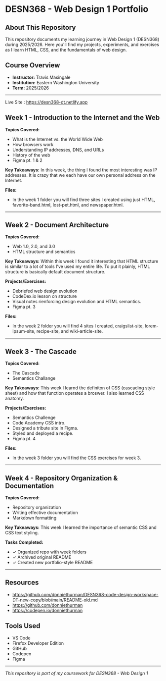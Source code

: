 # DESN368 - Web Design 1 Portfolio

## About This Repository

This repository documents my learning journey in Web Design 1 (DESN368) during 2025/2026. Here you'll find my projects, experiments, and exercises as I learn HTML, CSS, and the fundamentals of web design.

## Course Overview

- **Instructor:** Travis Masingale
- **Institution:** Eastern Washington University
- **Term:** 2025/2026

---
Live Site :  https://desn368-dt.netlify.app 

## Week 1 - Introduction to the Internet and the Web

**Topics Covered:**
- What is the Internet vs. the World Wide Web
- How browsers work
- Understanding IP addresses, DNS, and URLs
- History of the web
- Figma pt. 1 & 2

**Key Takeaways:**
In this week, the thing I found the most interesting was IP addresses. It is crazy that we each have our own personal address on the Internet. 

**Files:**
- In the week 1 folder you will find three sites I created using just HTML, favorite-band.html, lost-pet.html, and newspaper.html. 

---

## Week 2 - Document Architecture 

**Topics Covered:**
- Web 1.0, 2.0, and 3.0
- HTML structure and semantics

**Key Takeaways:**
Within this week I found it interesting that HTML structure is similar to a lot of tools I've used my entire life. To put it plainly, HTML structure is basically default document structure. 

**Projects/Exercises:**
- Debriefed web design evolution
- CodeDex.io lesson on structure
- Visual notes rienforcing design evolution and HTML semantics.
- Figma pt. 3

**Files:**
- In the week 2 folder you will find 4 sites I created, craigslist-site, lorem-ipsum-site, recipe-site, and wiki-article-site.

---

## Week 3 - The Cascade

**Topics Covered:**
- The Cascade
- Semantics Challange 

**Key Takeaways:**
This week I learnd the definiton of CSS (cascading style sheet) and how that function operates a broswer. I also learned CSS anatomy. 

**Projects/Exercises:**
- Semantics Challenge
- Code Academy CSS intro.
- Designed a tribute site in Figma.
- Styled and deployed a recipe.
- Figma pt. 4

**Files:**
- In the week 3 folder you will find the CSS exercises for week 3. 

---

## Week 4 - Repository Organization & Documentation

**Topics Covered:**
- Repository organization
- Writing effective documentation
- Markdown formatting

**Key Takeaways:**
This week I learned the importance of semantic CSS and CSS text styling. 

**Tasks Completed:**
- ✓ Organized repo with week folders
- ✓ Archived original README
- ✓ Created new portfolio-style README

---

## Resources

- https://github.com/donniethurman/DESN368-code-design-workspace-DT-new-copy/blob/main/README-old.md
- https://github.com/donniethurman
- https://codepen.io/donniethurman

## Tools Used

- VS Code
- Firefox Developer Edition
- GitHub
- Codepen
- Figma

---

*This repository is part of my coursework for DESN368 - Web Design 1*
